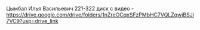 Цымбал Илья Васильевич 221-322
диск с видео - https://drive.google.com/drive/folders/1nZreOCqxSFzPMbHC7VQLZqwjBSJi7VC9?usp=drive_link
